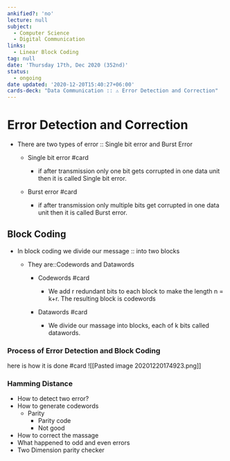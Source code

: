 ```yaml
---
ankified?: 'no'
lecture: null
subject:
  - Computer Science
  - Digital Communication
links:
  - Linear Block Coding
tag: null
date: 'Thursday 17th, Dec 2020 (352nd)'
status:
  - ongoing
date updated: '2020-12-20T15:40:27+06:00'
cards-deck: "Data Communication :: ⚠ Error Detection and Correction"
---
```

# Error Detection and Correction
- There are two types of error :: Single bit error and Burst Error 
	- Single bit error #card 
		- if after transmission only one bit gets corrupted in one data unit then it  is called Single bit error.


	- Burst error #card
		- if after transmission only multiple bits get corrupted in one data unit then it is called  Burst error.

## Block Coding
- In block coding we divide our message :: into two blocks

	- They are::Codewords and Datawords
	
		- Codewords #card
			- We add r redundant bits to each block to make the length n = k+r. The resulting block is codewords 

		- Datawords #card
			- We divide our massage into blocks, each of k bits called datawords.

### Process of Error Detection and Block Coding 
here is how it is done #card 
![[Pasted image 20201220174923.png]]

### Hamming Distance
       
-   How to detect two error?
-   How to generate codewords
    -   Parity
        -   Parity code 
        -   Not good
-   How to correct the massage
-   What happened to odd and even errors
-   Two Dimension parity checker
